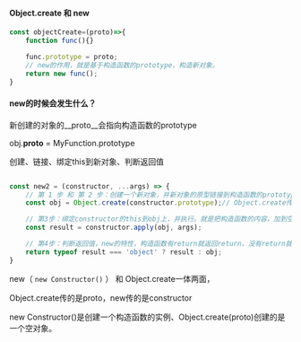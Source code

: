 
#### Object.create 和 new

```js
const objectCreate=(proto)=>{
    function func(){}

    func.prototype = proto;
    // new的作用，就是基于构造函数的prototype，构造新对象。
    return new func();
}
```

#### new的时候会发生什么？

新创建的对象的__proto__会指向构造函数的prototype

obj.__proto__ = MyFunction.prototype

创建、链接、绑定this到新对象、判断返回值

```js

const new2 = (constructor, ...args) => {
    // 第 1 步 和 第 2 步：创建一个新对象，并新对象的原型链接到构造函数的prototype
    const obj = Object.create(constructor.prototype);// Object.create传入的是proto

    // 第3步：绑定constructor的this到obj上，并执行。就是把构造函数的内容，加到空对象obj上。
    const result = constructor.apply(obj, args);

    // 第4步：判断返回值，new的特性，构造函数有return就返回return，没有return就返回新创建的对象。
    return typeof result === 'object' ? result : obj;
}
```

new（ `new Constructor()` ） 和 Object.create一体两面，

Object.create传的是proto，new传的是constructor

new Constructor()是创建一个构造函数的实例、Object.create(proto)创建的是一个空对象。